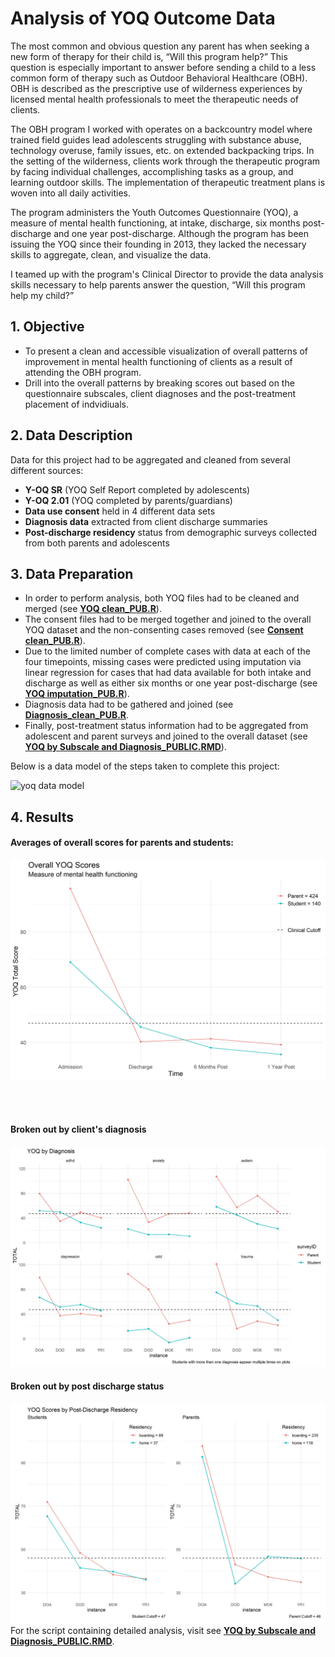# Analysis of YOQ Outcome Data

The most common and obvious question any parent has when seeking a new form of therapy for their child is, “Will this program help?”  This question is especially important to answer before sending a child to a less common form of therapy such as Outdoor Behavioral Healthcare (OBH).  OBH is described as the prescriptive use of wilderness experiences by licensed mental health professionals to meet the therapeutic needs of clients.  

The OBH program I worked with operates on a backcountry model where trained field guides lead adolescents struggling with substance abuse, technology overuse, family issues, etc. on extended backpacking trips.  In the setting of the wilderness, clients work through the therapeutic program by facing individual challenges, accomplishing tasks as a group, and learning outdoor skills.  The implementation of therapeutic treatment plans is woven into all daily activities.  

The program administers the Youth Outcomes Questionnaire (YOQ), a measure of mental health functioning, at intake, discharge, six months post-discharge and one year post-discharge.  Although the program has been issuing the YOQ since their founding in 2013, they lacked the necessary skills to aggregate, clean, and visualize the data.  

I teamed up with the program's Clinical Director to provide the data analysis skills necessary to help parents answer the question, “Will this program help my child?”  

## 1. Objective  

* To present a clean and accessible visualization of overall patterns of improvement in mental health functioning of clients as a result of attending the OBH program.  
* Drill into the overall patterns by breaking scores out based on the questionnaire subscales, client diagnoses and the post-treatment placement of indvidiuals.  

## 2. Data Description  

Data for this project had to be aggregated and cleaned from several different sources:  

* **Y-OQ SR** (YOQ Self Report completed by adolescents)  
* **Y-OQ 2.01** (YOQ completed by parents/guardians)  
* **Data use consent** held in 4 different data sets  
* **Diagnosis data** extracted from client discharge summaries  
* **Post-discharge residency** status from demographic surveys collected from both parents and adolescents  

## 3. Data Preparation  

* In order to perform analysis, both YOQ files had to be cleaned and merged (see [**YOQ clean_PUB.R**](https://github.com/c-cahill/YOQ_Outcomes/blob/71b319b8649bce69393cd41c796d2357da1e3bae/YOQ%20clean_PUB.R)).  
* The consent files had to be merged together and joined to the overall YOQ dataset and the non-consenting cases removed (see [**Consent clean_PUB.R**](https://github.com/c-cahill/YOQ_Outcomes/blob/71b319b8649bce69393cd41c796d2357da1e3bae/Consent_clean_PUB.R)).  
* Due to the limited number of complete cases with data at each of the four timepoints, missing cases were predicted using imputation via linear regression for cases that had data available for both intake and discharge as well as either six months or one year post-discharge (see [**YOQ imputation_PUB.R**](https://github.com/c-cahill/YOQ_Outcomes/blob/71b319b8649bce69393cd41c796d2357da1e3bae/YOQ%20imputation_PUB.R)).  
* Diagnosis data had to be gathered and joined (see [**Diagnosis_clean_PUB.R**]().  
* Finally, post-treatment status information had to be aggregated from adolescent and parent surveys and joined to the overall dataset (see [**YOQ by Subscale and Diagnosis_PUBLIC.RMD**](https://github.com/c-cahill/YOQ_Outcomes/blob/71b319b8649bce69393cd41c796d2357da1e3bae/YOQ%20by%20Subscale%20and%20Diagnosis_PUB.Rmd)).  

Below is a data model of the steps taken to complete this project:

![yoq data model](https://github.com/c-cahill/YOQ_Outcomes/blob/71b319b8649bce69393cd41c796d2357da1e3bae/fig/YOQ%20data%20model.jpeg)


## 4. Results  

#### Averages of overall scores for parents and students:
![](fig/yoq_overall.jpg)


<br>  
<br>  

#### Broken out by client's diagnosis
![](fig/yoq_diag_plot.jpg)
<br>  

#### Broken out by post discharge status
![](fig/yoq_post_dis.jpg)
For the script containing detailed analysis, visit see [**YOQ by Subscale and Diagnosis_PUBLIC.RMD**](https://github.com/c-cahill/YOQ_Outcomes/blob/71b319b8649bce69393cd41c796d2357da1e3bae/YOQ%20by%20Subscale%20and%20Diagnosis_PUB.Rmd).
